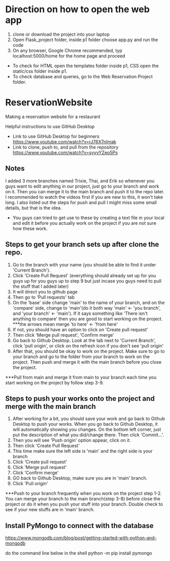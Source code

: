 # Direction on how to open the web app
1. clone or download the project into your laptop
2. Open Flask_project folder, inside p1 folder choose app.py and run the code
3. On any browser, Google Chrome recommended, typ localhost:5000/home for the home page and proceed

- To check for HTML open the templates folder inside p1, CSS open the static/css folder inside p1.
- To check database and queries, go to the Web Reservation Project folder.

# ReservationWebsite
 Making a reservation website for a restaurant

Helpful instructions to use GitHub Desktop
- Link to use GitHub Desktop for beginners<br/>
https://www.youtube.com/watch?v=rJ76X7nImak <br/>
- Link to clone, push to, and pull from the repository<br/>
https://www.youtube.com/watch?v=syyvYZeo5Ps

## Notes
I added 3 more branches named Trixie, Thai, and Erik so whenever you guys want to edit 
anything in our project, just go to your branch and work on it. Then you can merge it to the
main branch and push it to the repo later.
I recommended to watch the videos first if you are new to this, it won't take long.
I also listed out the steps for push and pull I might miss some small details, but that is 
the idea.
- You guys can tried to get use to these by creating a text file in your local and edit it 
before you actually work on the project if you are not sure how these work.

## Steps to get your branch sets up after clone the repo.
1. Go to the branch with your name (you should be able to find it under 'Current Branch').
2. Click 'Create Pull Request' (everything should already set up for you guys up for you guys
up to step 9 but just incase you guys need to pull the stuff that I added later)
3. It will direct you to github page
4. Then go to 'Pull requests' tab
5. On the 'base' side change 'main' to the name of your branch, and on the 'compare' side, 
change to 'main'(do it both way 'main' <- 'you branch', and 'your branch' <- 'main'). 
If it says something like 'There isn't anything to compare' then you are good to start 
working on the project. ***the arrows mean merge 'to here' <- 'from here'
6. If not, you should have an option to click on 'Create pull request'
7. Then click 'Merge pull request', 'Confirm merge'
8. Go back to Github Desktop. Look at the tab next to 'Current Branch', click 'pull origin', or 
click on the refresh icon if you don't see 'pull origin'
9. After that, you should be okay to work on the project. Make sure to go to your branch and 
go to the folder from your branch to work on the project. Then push and merge it with the main
branch before you close the project.

***Pull from main and merge it from main to your branch each time you start working on the project
by follow step 3-9.

## Steps to push your works onto the project and merge with the main branch
1. After working for a bit, you should save your work and go back to Github Desktop to push your 
works. When you go back to Github Desktop, it will automatically showing you changes. 
On the bottom left corner, just put the description of what you did/change there. Then click 
'Commit...'.
2. Then you will see 'Push origin' option appear, click on it.
3. Then click 'Create Pull Request'
4. This time make sure the left side is 'main' and the right side is your branch
5. Click 'Create pull request'
6. Click 'Merge pull request'
7. Click 'Confirm merge'
8. GO back to Github Desktop, make sure you are in 'main' branch.
9. Click 'Pull origin'

***Push to your branch frequently when you work on the project step 1-2. You can merge 
your branch to the main branch(step 3-8) before close the project or do it when you push 
your stuff into your branch. Double check to see if your new stuffs are in 'main' branch.

## Install PyMongo to connect with the database

https://www.mongodb.com/blog/post/getting-started-with-python-and-mongodb 

do the command line below in the shell
python -m pip install pymongo


